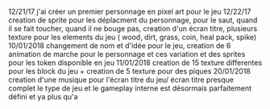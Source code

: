 12/21/17
j'ai créer un premier personnage en pixel art pour le jeu 
12/22/17
creation de sprite pour les déplacment du personnage, pour le saut, quand il se fait toucher, quand il ne bouge pas,
creation d'un écran titre, plusieurs texture pour les elements du jeu ( wood, dirt, grass, coin, heal pack, spike)
10/01/2018
changement de nom et d'idée pour le jeu, creation de 6 animation de marche pour le personnage et ces variation et des sprites pour les token disponible en jeu 
11/01/2018
creation de 15 texture differentes pour les block du jeu + creation de 5 texture pour des piques 
20/01/2018
creation d'une musique pour l'écran titre du jeu/ écran titre presque complet
le type de jeu et le gameplay interne est désormais parfaitement défini et ya plus qu'a 

